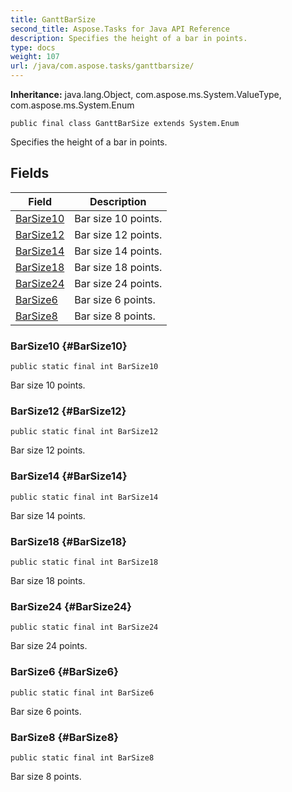 ```yaml
---
title: GanttBarSize
second_title: Aspose.Tasks for Java API Reference
description: Specifies the height of a bar in points.
type: docs
weight: 107
url: /java/com.aspose.tasks/ganttbarsize/
---
```


**Inheritance:**
java.lang.Object, com.aspose.ms.System.ValueType, com.aspose.ms.System.Enum
```
public final class GanttBarSize extends System.Enum
```

Specifies the height of a bar in points.
## Fields

| Field | Description |
| --- | --- |
| [BarSize10](#BarSize10) | Bar size 10 points. |
| [BarSize12](#BarSize12) | Bar size 12 points. |
| [BarSize14](#BarSize14) | Bar size 14 points. |
| [BarSize18](#BarSize18) | Bar size 18 points. |
| [BarSize24](#BarSize24) | Bar size 24 points. |
| [BarSize6](#BarSize6) | Bar size 6 points. |
| [BarSize8](#BarSize8) | Bar size 8 points. |
### BarSize10 {#BarSize10}
```
public static final int BarSize10
```


Bar size 10 points.

### BarSize12 {#BarSize12}
```
public static final int BarSize12
```


Bar size 12 points.

### BarSize14 {#BarSize14}
```
public static final int BarSize14
```


Bar size 14 points.

### BarSize18 {#BarSize18}
```
public static final int BarSize18
```


Bar size 18 points.

### BarSize24 {#BarSize24}
```
public static final int BarSize24
```


Bar size 24 points.

### BarSize6 {#BarSize6}
```
public static final int BarSize6
```


Bar size 6 points.

### BarSize8 {#BarSize8}
```
public static final int BarSize8
```


Bar size 8 points.

